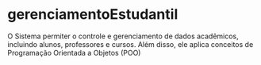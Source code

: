 # gerenciamentoEstudantil
O Sistema permiter o controle e gerenciamento de dados acadêmicos, incluindo alunos, professores e cursos. Além disso, ele aplica conceitos de Programação Orientada a Objetos (POO)
